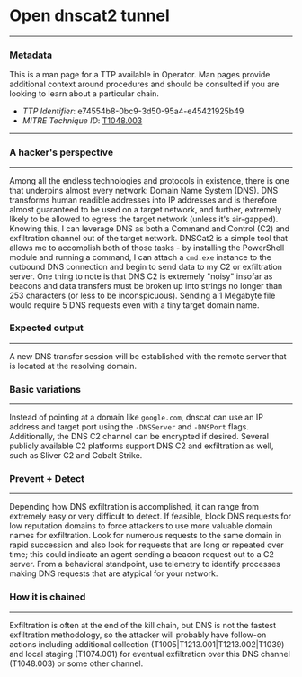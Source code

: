 
# Open dnscat2 tunnel

---

### Metadata

This is a man page for a TTP available in Operator. Man pages provide additional context around procedures and should be consulted if you are looking to learn about a particular chain.

- *TTP Identifier*: e74554b8-0bc9-3d50-95a4-e45421925b49
- *MITRE Technique ID*: [T1048.003](https://attack.mitre.org/techniques/T1048/003)

---

### A hacker's perspective

---

Among all the endless technologies and protocols in existence, there is one that underpins almost every network: Domain Name System (DNS). DNS transforms human readible addresses into IP addresses and is therefore almost guaranteed to be used on a target network, and further, extremely likely to be allowed to egress the target network (unless it's air-gapped). Knowing this, I can leverage DNS as both a Command and Control (C2) and exfiltration channel out of the target network. DNSCat2 is a simple tool that allows me to accomplish both of those tasks - by installing the PowerShell module and running a command, I can attach a `cmd.exe` instance to the outbound DNS connection and begin to send data to my C2 or exfiltration server. One thing to note is that DNS C2 is extremely "noisy" insofar as beacons and data transfers must be broken up into strings no longer than 253 characters (or less to be inconspicuous). Sending a 1 Megabyte file would require 5 DNS requests even with a tiny target domain name. 

### Expected output

---

A new DNS transfer session will be established with the remote server that is located at the resolving domain. 

### Basic variations

---

Instead of pointing at a domain like `google.com`, dnscat can use an IP address and target port using the `-DNSServer` and `-DNSPort` flags. Additionally, the DNS C2 channel can be encrypted if desired. Several publicly available C2 platforms support DNS C2 and exfiltration as well, such as Sliver C2 and Cobalt Strike. 

### Prevent + Detect

---

Depending how DNS exfiltration is accomplished, it can range from extremely easy or very difficult to detect. If feasible, block DNS requests for low reputation domains to force attackers to use more valuable domain names for exfiltration. Look for numerous requests to the same domain in rapid succession and also look for requests that are long or repeated over time; this could indicate an agent sending a beacon request out to a C2 server. From a behavioral standpoint, use telemetry to identify processes making DNS requests that are atypical for your network. 

### How it is chained

---

Exfiltration is often at the end of the kill chain, but DNS is not the fastest exfiltration methodology, so the attacker will probably have follow-on actions including additional collection (T1005|T1213.001|T1213.002|T1039) and local staging (T1074.001) for eventual exfiltration over this DNS channel (T1048.003) or some other channel. 
